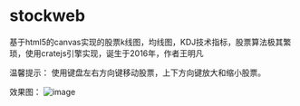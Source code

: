 # stockweb
基于html5的canvas实现的股票k线图，均线图，KDJ技术指标，股票算法极其繁琐，使用cratejs引擎实现，诞生于2016年，作者王明凡

温馨提示：
使用键盘左右方向键移动股票，上下方向键放大和缩小股票。

效果图：
 ![image](https://github.com/mingfanwang/stockweb/blob/master/%E6%BC%94%E7%A4%BA%E5%9B%BE.png)
